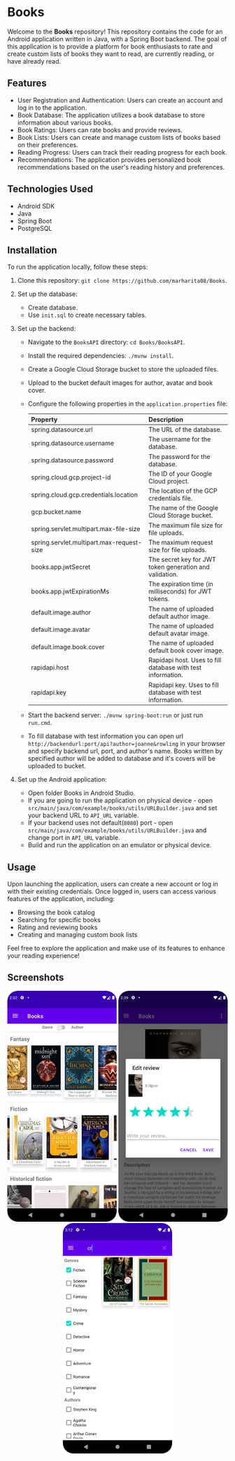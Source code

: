 # Books

Welcome to the **Books** repository! This repository contains the code for an Android application written in Java, with a Spring Boot backend. The goal of this application is to provide a platform for book enthusiasts to rate and create custom lists of books they want to read, are currently reading, or have already read.

## Features

- User Registration and Authentication: Users can create an account and log in to the application.
- Book Database: The application utilizes a book database to store information about various books.
- Book Ratings: Users can rate books and provide reviews.
- Book Lists: Users can create and manage custom lists of books based on their preferences.
- Reading Progress: Users can track their reading progress for each book.
- Recommendations: The application provides personalized book recommendations based on the user's reading history and preferences.

## Technologies Used

- Android SDK
- Java
- Spring Boot
- PostgreSQL

## Installation

To run the application locally, follow these steps:

1. Clone this repository: `git clone https://github.com/marharita08/Books`.
2. Set up the database:
   - Create database.
   - Use `init.sql` to create necessary tables.
3. Set up the backend:
    - Navigate to the `BooksAPI` directory: `cd Books/BooksAPI`.
    - Install the required dependencies: `./mvnw install`.
    - Create a Google Cloud Storage bucket to store the uploaded files.
    - Upload to the bucket default images for author, avatar and book cover.
    - Configure the following properties in the `application.properties` file:

      | Property                            | Description                                                 |
      |-------------------------------------|-------------------------------------------------------------|
      | spring.datasource.url               | The URL of the database.                                    |
      | spring.datasource.username          | The username for the database.                              |
      | spring.datasource.password          | The password for the database.                              |
      | spring.cloud.gcp.project-id         | The ID of your Google Cloud project.                        |
      | spring.cloud.gcp.credentials.location | The location of the GCP credentials file.                   |
      | gcp.bucket.name                     | The name of the Google Cloud Storage bucket.                |
      | spring.servlet.multipart.max-file-size    | The maximum file size for file uploads.                     |
      | spring.servlet.multipart.max-request-size | The maximum request size for file uploads.                  |
      | books.app.jwtSecret                     | The secret key for JWT token generation and validation.     |
      | books.app.jwtExpirationMs               | The expiration time (in milliseconds) for JWT tokens.       |
      | default.image.author               | The name of uploaded default author image.                  |
      | default.image.avatar               | The name of uploaded default avatar image.                  |
      | default.image.book.cover               | The name of uploaded default book cover image.              |
      | rapidapi.host               | Rapidapi host. Uses to fill database with test information. |
      | rapidapi.key               | Rapidapi key. Uses to fill database with test information.  |

    - Start the backend server: `./mvnw spring-boot:run` or just run `run.cmd`.
    - To fill database with test information you can open url `http://backendurl:port/api?author=joanne&rowling` in your browser and specify backend url, port, and author's name. Books written by specified author will be added to database and it's covers will be uploaded to bucket. 

4. Set up the Android application:
    - Open folder Books in Android Studio.
    - If you are going to run the application on physical device - open `src/main/java/com/example/books/utils/URLBuilder.java` and set your backend URL to `API_URL` variable.
    - If your backend uses not default(`8080`) port - open `src/main/java/com/example/books/utils/URLBuilder.java` and change port in `API_URL` variable.
    - Build and run the application on an emulator or physical device.
    

## Usage

Upon launching the application, users can create a new account or log in with their existing credentials. Once logged in, users can access various features of the application, including:

- Browsing the book catalog
- Searching for specific books
- Rating and reviewing books
- Creating and managing custom book lists

Feel free to explore the application and make use of its features to enhance your reading experience!

## Screenshots

<div align="center">
  <img src="images/Screenshot_1.png" alt="Catalog" width="250">
  <img src="images/Screenshot_2.png" alt="Edit review" width="250">
  <img src="images/Screenshot_3.png" alt="Search" width="250">
</div>
